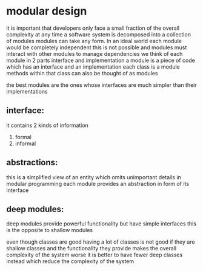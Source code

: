 # modular design
it is important that developers only face a small fraction of the overall complexity at any time
a software system is decomposed into a collection of modules
modules can take any form. 
In an ideal world each module would be completely independent 
this is not possible and modules must interact with other modules 
to manage dependencies we think of each module in 2 parts 
interface and implementation 
a module is a piece of code which has an interface and an implementation
each class is a module 
methods within that class can also be thought of as modules 

the best modules are the ones whose interfaces are much simpler than their implementations 

## interface:
it contains 2 kinds of information 
1. formal 
2. informal 

## abstractions:
this is a simplified view of an entity which omits unimportant details
in modular programming each module provides an abstraction in form of its interface
## deep modules:
deep modules provide powerful functionality but have simple interfaces
this is the opposite to shallow modules 

even though classes are good having a lot of classes is not good if they are shallow classes and the functionality they provide makes the overall complexity of the system worse 
it is better to have fewer deep classes instead which reduce the complexity of the system 
